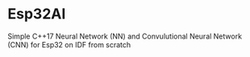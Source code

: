 # Esp32AI
Simple C++17 Neural Network (NN) and Convulutional Neural Network (CNN) for Esp32 on IDF from scratch
